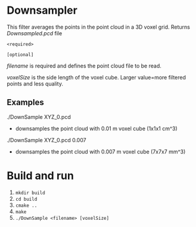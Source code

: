 # Downsampler
This filter averages the points in the point cloud in a 3D voxel grid.
Returns _Downsampled.pcd_ file

`<required>`

`[optional]`

*filename* is required and defines the point cloud file to be read. 

*voxelSize* is the side length of the voxel cube. Larger value=more filtered points and less quality.

## Examples
./DownSample XYZ_0.pcd
  - downsamples the point cloud with 0.01 m voxel cube (1x1x1 cm^3)

./DownSample XYZ_0.pcd 0.007
  - downsamples the point cloud with 0.007 m voxel cube (7x7x7 mm^3)

# Build and run
1. `mkdir build`
2. `cd build`
3. `cmake ..`
4. `make`
5. `./DownSample <filename> [voxelSize]`
